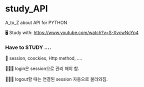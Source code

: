 # study_API
A_to_Z about API for PYTHON


🖥 Study with: https://www.youtube.com/watch?v=S-XvcwNcYp4

### Have to STUDY .... 
🤯 session, coockies, Http method, .... 

👩🏼‍💻 login은 session으로 관리 해야 함. 

👩🏼‍💻 logout할 때는 연결된 session 자동으로 불러와짐.
